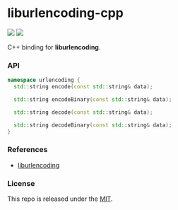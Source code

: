 # liburlencoding-cpp

[![](https://img.shields.io/github/v/tag/thechampagne/liburlencoding-cpp?label=version)](https://github.com/thechampagne/liburlencoding-cpp/releases/latest) [![](https://img.shields.io/github/license/thechampagne/liburlencoding-cpp)](https://github.com/thechampagne/liburlencoding-cpp/blob/main/LICENSE)

C++ binding for **liburlencoding**.

### API

```cpp
namespace urlencoding {
  std::string encode(const std::string& data);

  std::string encodeBinary(const std::string& data);

  std::string decode(const std::string& data);

  std::string decodeBinary(const std::string& data);
}
```

### References
 - [liburlencoding](https://github.com/thechampagne/liburlencoding)

### License

This repo is released under the [MIT](https://github.com/thechampagne/liburlencoding-cpp/blob/main/LICENSE).

